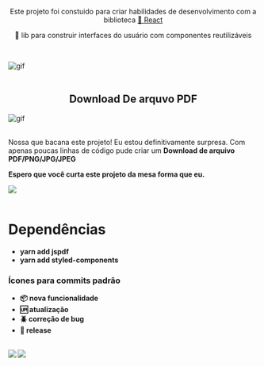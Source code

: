 <p align="center">Este projeto foi constuido para criar habilidades de desenvolvimento com a biblioteca  <a href="https://pt-br.reactjs.org/">🔗 React</a></p>

<p align="center">🚀 lib para construir interfaces do usuário com componentes reutilizáveis</p><br>


<img align="center" src="https://media.giphy.com/media/xT8qBsOjMOcdeGJIU8/giphy.gif" alt= "gif"><br /><br />


 <h2 align="center">Download De arquvo PDF </h2>



<img align="center" src="https://media.giphy.com/media/kP4YXKChf0bz1cguA8/giphy.gif" alt= "gif"><br /><br />

Nossa que bacana este projeto! Eu estou definitivamente surpresa. 
Com apenas poucas linhas de código pude criar um <b>Download<b> de arquivo PDF/PNG/JPG/JPEG

Espero que você curta este projeto da mesa forma que eu. 



<img align="center" src="https://media.giphy.com/media/09VvYuVwPlSsWhRSyX/giphy.gif"><br /><br />

# Dependências 

- yarn add jspdf
- yarn add styled-components

### Ícones para commits padrão

- :package: nova funcionalidade
- :up: atualização
- :beetle: correção de bug
- :checkered_flag: release  <br/> <br/>

[<img src="https://img.shields.io/badge/medium-%2312100E.svg?&style=for-the-badge&logo=medium&logoColor=white" />](https://devmarilia-frontend.medium.com/)  [<img src="https://img.shields.io/badge/linkedin-%230077B5.svg?&style=for-the-badge&logo=linkedin&logoColor=white" />](https://www.linkedin.com/in/mar%C3%ADlia-lemos-b2565316a/)